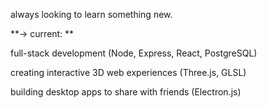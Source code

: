 <!--
**thom974/thom974** is a ✨ _special_ ✨ repository because its `README.md` (this file) appears on your GitHub profile.

Here are some ideas to get you started:

- 🔭 I’m currently working on ...
- 🌱 I’m currently learning ...
- 👯 I’m looking to collaborate on ...
- 🤔 I’m looking for help with ...
- 💬 Ask me about ...
- 📫 How to reach me: ...
- 😄 Pronouns: ...
- ⚡ Fun fact: ...
-->

always looking to learn something new. 

**-> current: **

full-stack development (Node, Express, React, PostgreSQL)

creating interactive 3D web experiences (Three.js, GLSL)

building desktop apps to share with friends (Electron.js)


